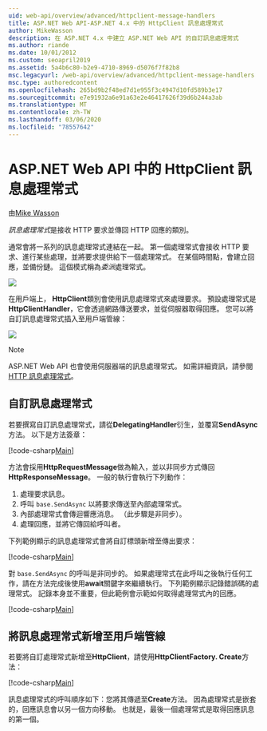 ```yaml
---
uid: web-api/overview/advanced/httpclient-message-handlers
title: ASP.NET Web API-ASP.NET 4.x 中的 HttpClient 訊息處理常式
author: MikeWasson
description: 在 ASP.NET 4.x 中建立 ASP.NET Web API 的自訂訊息處理常式
ms.author: riande
ms.date: 10/01/2012
ms.custom: seoapril2019
ms.assetid: 5a4b6c80-b2e9-4710-8969-d5076f7f82b8
msc.legacyurl: /web-api/overview/advanced/httpclient-message-handlers
msc.type: authoredcontent
ms.openlocfilehash: 265bd9b2f48ed7d1e955f3c4947d10fd589b3e17
ms.sourcegitcommit: e7e91932a6e91a63e2e46417626f39d6b244a3ab
ms.translationtype: MT
ms.contentlocale: zh-TW
ms.lasthandoff: 03/06/2020
ms.locfileid: "78557642"
---
```

# <a name="httpclient-message-handlers-in-aspnet-web-api"></a>ASP.NET Web API 中的 HttpClient 訊息處理常式

由[Mike Wasson](https://github.com/MikeWasson)

*訊息處理常式*是接收 HTTP 要求並傳回 HTTP 回應的類別。

通常會將一系列的訊息處理常式連結在一起。 第一個處理常式會接收 HTTP 要求、進行某些處理，並將要求提供給下一個處理常式。 在某個時間點，會建立回應，並備份鏈。 這個模式稱為*委派*處理常式。

![](httpclient-message-handlers/_static/image1.png)

在用戶端上， **HttpClient**類別會使用訊息處理常式來處理要求。 預設處理常式是**HttpClientHandler**，它會透過網路傳送要求，並從伺服器取得回應。 您可以將自訂訊息處理常式插入至用戶端管線：

![](httpclient-message-handlers/_static/image2.png)

> [!NOTE]
> ASP.NET Web API 也會使用伺服器端的訊息處理常式。 如需詳細資訊，請參閱[HTTP 訊息處理常式](http-message-handlers.md)。

## <a name="custom-message-handlers"></a>自訂訊息處理常式

若要撰寫自訂訊息處理常式，請從**DelegatingHandler**衍生，並覆寫**SendAsync**方法。 以下是方法簽章：

[!code-csharp[Main](httpclient-message-handlers/samples/sample1.cs)]

方法會採用**HttpRequestMessage**做為輸入，並以非同步方式傳回**HttpResponseMessage**。 一般的執行會執行下列動作：

1. 處理要求訊息。
2. 呼叫 `base.SendAsync` 以將要求傳送至內部處理常式。
3. 內部處理常式會傳迴響應消息。 （此步驟是非同步）。
4. 處理回應，並將它傳回給呼叫者。

下列範例顯示的訊息處理常式會將自訂標頭新增至傳出要求：

[!code-csharp[Main](httpclient-message-handlers/samples/sample2.cs)]

對 `base.SendAsync` 的呼叫是非同步的。 如果處理常式在此呼叫之後執行任何工作，請在方法完成後使用**await**關鍵字來繼續執行。 下列範例顯示記錄錯誤碼的處理常式。 記錄本身並不重要，但此範例會示範如何取得處理常式內的回應。

[!code-csharp[Main](httpclient-message-handlers/samples/sample3.cs?highlight=10,13)]

## <a name="adding-message-handlers-to-the-client-pipeline"></a>將訊息處理常式新增至用戶端管線

若要將自訂處理常式新增至**HttpClient**，請使用**HttpClientFactory. Create**方法：

[!code-csharp[Main](httpclient-message-handlers/samples/sample4.cs)]

訊息處理常式的呼叫順序如下：您將其傳遞至**Create**方法。 因為處理常式是嵌套的，回應訊息會以另一個方向移動。 也就是，最後一個處理常式是取得回應訊息的第一個。
